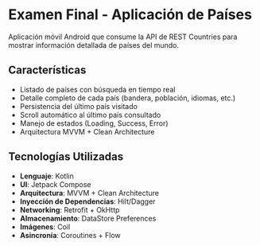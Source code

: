# Examen Final - Aplicación de Países

Aplicación móvil Android que consume la API de REST Countries para mostrar información detallada de países del mundo.

##  Características

- Listado de países con búsqueda en tiempo real
- Detalle completo de cada país (bandera, población, idiomas, etc.)
- Persistencia del último país visitado
- Scroll automático al último país consultado
- Manejo de estados (Loading, Success, Error)
- Arquitectura MVVM + Clean Architecture

##  Tecnologías Utilizadas

- **Lenguaje**: Kotlin
- **UI**: Jetpack Compose
- **Arquitectura**: MVVM + Clean Architecture
- **Inyección de Dependencias**: Hilt/Dagger
- **Networking**: Retrofit + OkHttp
- **Almacenamiento**: DataStore Preferences
- **Imágenes**: Coil
- **Asincronía**: Coroutines + Flow

